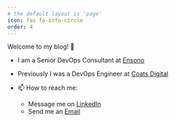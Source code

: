 ```yaml
---
# the default layout is 'page'
icon: fas fa-info-circle
order: 4
---
```


Welcome to my blog! 👋

* I am a Senior DevOps Consultant at [Ensono](https://www.ensono.com/gb/)
* Previously I was a DevOps Engineer at [Coats Digital](https://www.coatsdigital.com/en/)

* 📫 How to reach me:
  * Message me on [LinkedIn](https://www.linkedin.com/in/thepaulmacca/)
  * Send me an [Email](mailto:me@thepaulmacca.com)
